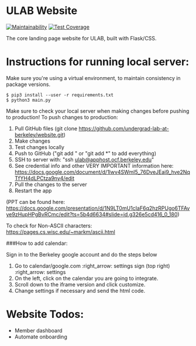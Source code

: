 # ULAB Website

[![Maintainability](https://api.codeclimate.com/v1/badges/61b208c7e4d4e84b7b96/maintainability)](https://codeclimate.com/github/undergrad-lab-at-berkeley/website/maintainability)
[![Test Coverage](https://api.codeclimate.com/v1/badges/61b208c7e4d4e84b7b96/test_coverage)](https://codeclimate.com/github/undergrad-lab-at-berkeley/website/test_coverage)

The core landing page website for ULAB, built with Flask/CSS.

# Instructions for running local server:

Make sure you're using a virtual environment, to maintain consistency in package versions.

```
$ pip3 install --user -r requirements.txt
$ python3 main.py
```

Make sure to check your local server when making changes before pushing to production!
To push changes to production:

1. Pull GitHub files (git clone https://github.com/undergrad-lab-at-berkeley/website.git)
2. Make changes
3. Test changes locally
4. Push to GitHub ("git add <FILES>" or "git add \*" to add everything)
5. SSH to server with: "ssh ulab@apphost.ocf.berkeley.edu"
6. See credential info and other VERY IMPORTANT information here: https://docs.google.com/document/d/1lwv4SWmI5_76DveJEai9_hve2NqTfYH4dLPCtza9ny4/edit
7. Pull the changes to the server
8. Restart the app

(PPT can be found here: https://docs.google.com/presentation/d/1N9LT0mU1cIaF6q2hzRPUgo6TFAvye9zHupHPgBvRCmc/edit?ts=5b4d6634#slide=id.g326e5cd416_0_180)

To check for Non-ASCII characters: https://pages.cs.wisc.edu/~markm/ascii.html

###How to add calendar:

Sign in to the Berkeley google account and do the steps below

1. Go to calendar/google.com :right_arrow: settings sign (top right) :right_arrow: settings
2. On the left, click on the calendar you are going to integrate.
3. Scroll down to the iframe version and click customize.
4. Change settings if necessary and send the html code.

# Website Todos:

* Member dashboard
* Automate onboarding
